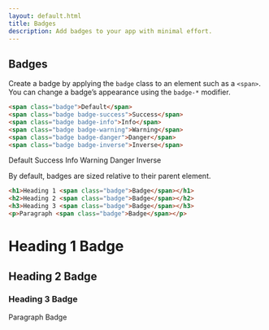 ```yaml
---
layout: default.html
title: Badges
description: Add badges to your app with minimal effort.
---
```


## Badges

Create a badge by applying the `badge` class to an element such as a `<span>`. You can change a badge’s appearance using the `badge-*` modifier.

```html
<span class="badge">Default</span>
<span class="badge badge-success">Success</span>
<span class="badge badge-info">Info</span>
<span class="badge badge-warning">Warning</span>
<span class="badge badge-danger">Danger</span>
<span class="badge badge-inverse">Inverse</span>
```

<p>
  <span class="badge">Default</span>
  <span class="badge badge-success">Success</span>
  <span class="badge badge-info">Info</span>
  <span class="badge badge-warning">Warning</span>
  <span class="badge badge-danger">Danger</span>
  <span class="badge badge-inverse">Inverse</span>
</p>

By default, badges are sized relative to their parent element.

```html
<h1>Heading 1 <span class="badge">Badge</span></h1>
<h2>Heading 2 <span class="badge">Badge</span></h2>
<h3>Heading 3 <span class="badge">Badge</span></h3>
<p>Paragraph <span class="badge">Badge</span></p>
```

<h1>Heading 1 <span class="badge">Badge</span></h1>
<h2>Heading 2 <span class="badge">Badge</span></h2>
<h3>Heading 3 <span class="badge">Badge</span></h3>
<p>Paragraph <span class="badge">Badge</span></p>
